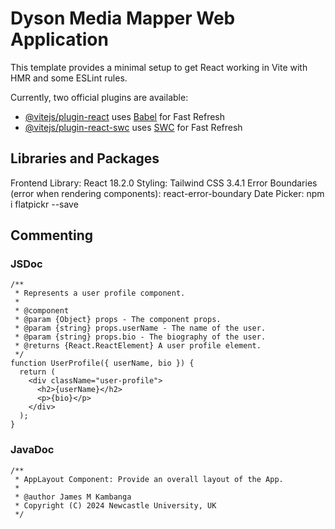 # Dyson Media Mapper Web Application
This template provides a minimal setup to get React working in Vite with HMR and some ESLint rules.

Currently, two official plugins are available:

- [@vitejs/plugin-react](https://github.com/vitejs/vite-plugin-react/blob/main/packages/plugin-react/README.md) uses [Babel](https://babeljs.io/) for Fast Refresh
- [@vitejs/plugin-react-swc](https://github.com/vitejs/vite-plugin-react-swc) uses [SWC](https://swc.rs/) for Fast Refresh


## Libraries and Packages
Frontend Library: React 18.2.0
Styling: Tailwind CSS 3.4.1
Error Boundaries (error when rendering components):  react-error-boundary
Date Picker: npm i flatpickr --save


## Commenting
### JSDoc
```
/**
 * Represents a user profile component.
 *
 * @component
 * @param {Object} props - The component props.
 * @param {string} props.userName - The name of the user.
 * @param {string} props.bio - The biography of the user.
 * @returns {React.ReactElement} A user profile element.
 */
function UserProfile({ userName, bio }) {
  return (
    <div className="user-profile">
      <h2>{userName}</h2>
      <p>{bio}</p>
    </div>
  );
}
```
### JavaDoc
```
/** 
 * AppLayout Component: Provide an overall layout of the App.
 *
 * @author James M Kambanga
 * Copyright (C) 2024 Newcastle University, UK
 */
```
